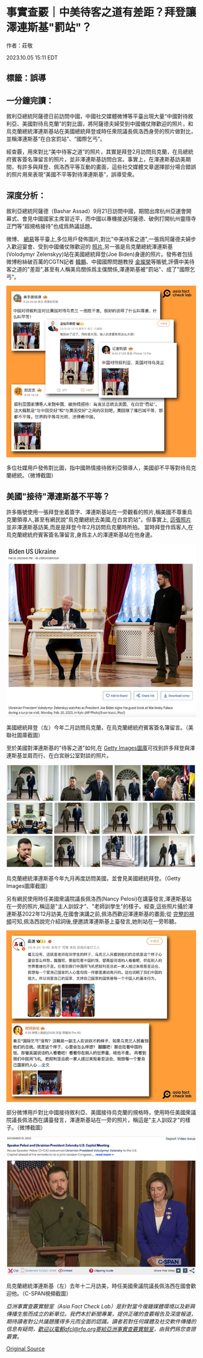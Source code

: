 # 事實查覈｜中美待客之道有差距？拜登讓澤連斯基"罰站"？

作者：莊敬

2023.10.05 15:11 EDT

## 標籤：誤導

## 一分鐘完讀：

敘利亞總統阿薩德日前訪問中國，中國社交媒體微博等平臺出現大量“中國對待敘利亞、美國對待烏克蘭”的對比圖，將阿薩德夫婦受到中國儀仗隊歡迎的照片，和烏克蘭總統澤連斯基站在美國總統拜登或時任衆院議長佩洛西身旁的照片做對比，並稱澤連斯基“在白宮罰站”、“國際乞丐”。

經查覈，用來對比“美中待客之道”的照片，其實是拜登2月訪問烏克蘭，在烏總統府賓客簽名簿留言的照片，並非澤連斯基訪問白宮。事實上，在澤連斯基訪美期間，有許多與拜登、佩洛西平等互動的畫面，這些社交媒體文章選擇部分場合錯誤的照片用來表現“美國不平等對待澤連斯基”，誤導受衆。

## 深度分析：

敘利亞總統阿薩德（Bashar Assad）9月21日訪問中國，期間出席杭州亞運會開幕式、會見中國國家主席習近平，而中國以專機接送阿薩德、破例打開杭州靈隱寺正門等“超規格接待”也成爲熱議話題。

微博、 [網易](https://www.163.com/dy/article/IFGEASK90553UFW0.html)等平臺上,多位用戶發佈圖片,對比"中美待客之道",一張爲阿薩德夫婦步入歡迎宴會、受到中國儀仗隊歡迎的 [照片](https://twitter.com/Presidency_Sy/status/1705495511266922903/photo/1),另一張是烏克蘭總統澤連斯基(Volodymyr Zelenskyy)站在美國總統拜登(Joe Biden)身邊的照片。發佈者包括微博粉絲破百萬的CGTN記者 [韓鵬](https://weibo.com/3183588832/NkOy7E6Ns)、中國國際問題教授 [金燦榮](https://weibo.com/7264589101/NkUlc1yCS?type=repost)等賬號,評價中美待客之道的"差距",甚至有人稱美烏關係爲主僕關係,澤連斯基被"罰站"、成了"國際乞丐"。

![多位社媒用戶發佈對比圖，指中國熱情接待敘利亞領導人，美國卻不平等對待烏克蘭總統。（微博截圖）](images/EZRFZCC5ILTVK5RS6N7TXOKACQ.png)

多位社媒用戶發佈對比圖，指中國熱情接待敘利亞領導人，美國卻不平等對待烏克蘭總統。（微博截圖）

## 美國"接待"澤連斯基不平等？

許多賬號使用一張拜登坐着簽字、澤連斯基站在一旁觀看的照片,稱美國不尊重烏克蘭領導人,甚至有網民說"烏克蘭總統去美國,在白宮罰站"。但事實上, [這張照片](https://newsroom.ap.org/editorial-photos-videos/detail?itemid=086354d897c9498fba3302a8c1299c7f)並非澤連斯基訪美,而是是拜登今年2月訪問烏克蘭時所拍。 當時拜登作爲客人,在烏克蘭總統府賓客簽名簿留言,身爲主人的澤連斯基站在他身邊。

![美國總統拜登（左）今年二月訪問烏克蘭，在烏克蘭總統府賓客簽名簿留言。（美聯社圖庫截圖）](images/WFBCMYACMP2SUYKLOA3CQLHNEE.png)

美國總統拜登（左）今年二月訪問烏克蘭，在烏克蘭總統府賓客簽名簿留言。（美聯社圖庫截圖）

至於美國對澤連斯基的"待客之道"如何,在 [Getty Images圖庫](https://www.gettyimages.hk/detail/%E6%96%B0%E8%81%9E%E7%85%A7%E7%89%87/president-of-ukraine-volodymyr-zelensky-and-u-s-president-joe-%E6%96%B0%E8%81%9E%E7%85%A7%E7%89%87/1680822962?adppopup=true)可找到許多拜登與澤連斯基並肩而行、在白宮辦公室對談的照片。

![烏克蘭總統澤連斯基今年九月再度訪問美國，並會見美國總統拜登。（Getty Images圖庫截圖）](images/QI6DKYDUDWZSUQ7WMEIIR7N4HU.png)

烏克蘭總統澤連斯基今年九月再度訪問美國，並會見美國總統拜登。（Getty Images圖庫截圖）

另有網民使用時任美國衆議院議長佩洛西(Nancy Pelosi)在講臺發言,澤連斯基站在一旁的照片,稱這是"主人訓奴才"、"老師訓學生"的樣子。經查,這些照片攝於澤連斯基2022年12月訪美,在國會演講之前,佩洛西歡迎澤連斯基的畫面;從 [完整的視頻](https://www.c-span.org/video/?524996-1/speaker-pelosi-ukrainian-president-zelensky-us-capitol-meeting)可知,佩洛西說完介紹詞後,便邀請澤連斯基上臺發言,她則站在一旁聆聽。

![部分微博用戶對比中國接待敘利亞、美國接待烏克蘭的規格時，使用時任美國衆議院議長佩洛西在講臺發言，澤連斯基站在一旁的照片，稱這是"主人訓奴才"的樣子。（微博截圖）](images/KX5UYEB27JM3EPRVQFLFCAWAAM.png)

部分微博用戶對比中國接待敘利亞、美國接待烏克蘭的規格時，使用時任美國衆議院議長佩洛西在講臺發言，澤連斯基站在一旁的照片，稱這是"主人訓奴才"的樣子。（微博截圖）

![烏克蘭總統澤連斯基（左）去年十二月訪美，時任美國衆議院議長佩洛西在國會歡迎他。（C-SPAN視頻截圖）](images/EKOLIA3S3U5XGPSHFHXRMZ7SD4.png)

烏克蘭總統澤連斯基（左）去年十二月訪美，時任美國衆議院議長佩洛西在國會歡迎他。（C-SPAN視頻截圖）

*亞洲事實查覈實驗室（Asia Fact Check Lab）是針對當今複雜媒體環境以及新興傳播生態而成立的新單位。我們本於新聞專業，提供正確的查覈報告及深度報道，期待讀者對公共議題獲得多元而全面的認識。讀者若對任何媒體及社交軟件傳播的信息有疑問，歡迎以電郵afcl@rfa.org寄給亞洲事實查覈實驗室，由我們爲您查證覈實。*



[Original Source](https://www.rfa.org/mandarin/shishi-hecha/hc-10052023150138.html)